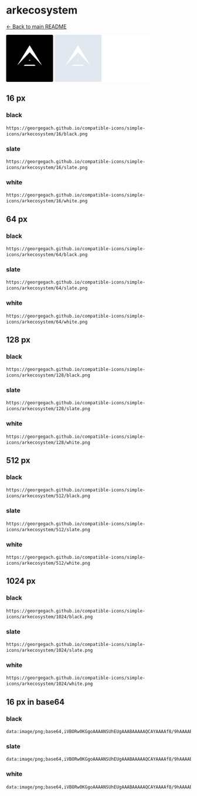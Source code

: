 # arkecosystem

[← Back to main README](../../README.md)


<img src="./128/black.png" width="128" alt="arkecosystem black icon" />
<img src="./128/slate.png" width="128" alt="arkecosystem slate icon" />
<img src="./128/white.png" width="128" alt="arkecosystem white icon" />

## 16 px

### black
```
https://georgegach.github.io/compatible-icons/simple-icons/arkecosystem/16/black.png
```

### slate
```
https://georgegach.github.io/compatible-icons/simple-icons/arkecosystem/16/slate.png
```

### white
```
https://georgegach.github.io/compatible-icons/simple-icons/arkecosystem/16/white.png
```

## 64 px

### black
```
https://georgegach.github.io/compatible-icons/simple-icons/arkecosystem/64/black.png
```

### slate
```
https://georgegach.github.io/compatible-icons/simple-icons/arkecosystem/64/slate.png
```

### white
```
https://georgegach.github.io/compatible-icons/simple-icons/arkecosystem/64/white.png
```

## 128 px

### black
```
https://georgegach.github.io/compatible-icons/simple-icons/arkecosystem/128/black.png
```

### slate
```
https://georgegach.github.io/compatible-icons/simple-icons/arkecosystem/128/slate.png
```

### white
```
https://georgegach.github.io/compatible-icons/simple-icons/arkecosystem/128/white.png
```

## 512 px

### black
```
https://georgegach.github.io/compatible-icons/simple-icons/arkecosystem/512/black.png
```

### slate
```
https://georgegach.github.io/compatible-icons/simple-icons/arkecosystem/512/slate.png
```

### white
```
https://georgegach.github.io/compatible-icons/simple-icons/arkecosystem/512/white.png
```

## 1024 px

### black
```
https://georgegach.github.io/compatible-icons/simple-icons/arkecosystem/1024/black.png
```

### slate
```
https://georgegach.github.io/compatible-icons/simple-icons/arkecosystem/1024/slate.png
```

### white
```
https://georgegach.github.io/compatible-icons/simple-icons/arkecosystem/1024/white.png
```

## 16 px in base64

### black
```
data:image/png;base64,iVBORw0KGgoAAAANSUhEUgAAABAAAAAQCAYAAAAf8/9hAAAABmJLR0QA/wD/AP+gvaeTAAAA2klEQVQ4jaXTQUoDUQwG4G/GgiAupecouPAQnsCdSzcexq4KvUmpnkHElUupVqGg0mpLoR03UUZ5fZYxEAJ5+f/8CXnwiKqhPxRYo9DMqiKYskW5BuUf4FH4RssRzNFHF9McyaYF3WInmtxk6pLJZxzhAj0c4ilV20ooWuMKxzgNBW8Y4AQ/MKkd3OMO53iP+c9kFlqX9IohXrDAMnwRb5cRvzG/7+Ajilu4xizy++hghV3sfQHqBJOYv52SWbNJxIP6CKuYdds/MAvMVqectfKfBFWJcUOSCuNPzRtuCv+259UAAAAASUVORK5CYII=
```

### slate
```
data:image/png;base64,iVBORw0KGgoAAAANSUhEUgAAABAAAAAQCAYAAAAf8/9hAAAABmJLR0QA/wD/AP+gvaeTAAABHElEQVQ4jZ2SPU5CQRSFvzOQ4A+JFkSkcAlGE5ZhYq+VpY2bsWUdNhauQBMaGzvJCxBCoi+I0jDHQkhAeO8RbjXJnPPde8+M3vsfXaEGW5W6Qeh4OzOAGwFQQRfnXYb8BiTCSZ4kEyD4UXDLCveCUaau0//MGNGvJ/XDM8DJIG3bnG4MMAwCugSujSsu0dKUB6D+X1teA41yfFLQRUQ3mEAklfWIuDJe8qxkYOiI0ltEd6AxeIS5jXJirwa6vIJIZZ4NTcOuNHslOxpPgvQScVPWQVYG38DEUJZoy/oCiI5VSeeIKaYC7K0AhIbgaDhak8tiDTEgaoshRvCOoVpgBqgB4z8PYQ4IG5pnc7M/PwYg768XlQOotyXEoN4vLQd7IFCiUOsAAAAASUVORK5CYII=
```

### white
```
data:image/png;base64,iVBORw0KGgoAAAANSUhEUgAAABAAAAAQCAYAAAAf8/9hAAAABmJLR0QA/wD/AP+gvaeTAAAA5klEQVQ4jZ3SsUoDQRQF0LNrQJSAjSj+heBnBOy1srTxZ2z9DhsLv0BBxMoySAKSJmjUxn0WTmBZdnbDXhgG5t1739w3U0TEDEeGYVZERIVioEGUG4ijo1aUPeK3tLLoMvjGDa7xkWVFHi8RsRURZUQ850hFRLRlfMcpzrGdbnKLwyZx1CKucI8JLlLMJe5w1tS0zWCKV1xhlfJfygy0GWGJB5xgp9agwg8eU20vZ/CViCM84TOdj3GMX/8z2W0zWKROBy2x6likfb9uUKXu4x7xGqt1xNwzboxS91/vQ5SYDzQJzP8A85WIqQ4FeRYAAAAASUVORK5CYII=
```

